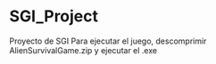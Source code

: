 # SGI_Project
Proyecto de SGI 
Para ejecutar el juego, descomprimir AlienSurvivalGame.zip y ejecutar el .exe
